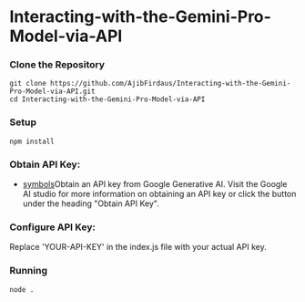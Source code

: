 # Interacting-with-the-Gemini-Pro-Model-via-API

### Clone the Repository
```git
git clone https://github.com/AjibFirdaus/Interacting-with-the-Gemini-Pro-Model-via-API.git
cd Interacting-with-the-Gemini-Pro-Model-via-API
```

### Setup
```node js
npm install
```

### Obtain API Key:
- [symbols]([https://docs.gemini.com/rest-api/](https://www.googleadservices.com/pagead/aclk?sa=L&ai=DChcSEwjUxIz6ibGEAxVGo2YCHR7zBpIYABAAGgJzbQ&ase=2&gclid=CjwKCAiArLyuBhA7EiwA-qo80B3cZIYGklQ_U9ZRpNeiLRsJK0Fm6W7fTjenxsap3TNRlBLlF6J9dRoC60UQAvD_BwE&ohost=www.google.com&cid=CAESVuD2ptCiXhHcYw-ysCrXRJPLwUcKtmVy24R-XOpgz9m-ijBMNMdnjYAQ-I07dYHz0fTed6MLwsI4mt03lXkrjBbPKSZqcSC3e3Fr7fgDwEZiAQJ1vvdT&sig=AOD64_0eRDtxMzlpvjPPwQNfwkHafSnETw&q&nis=4&adurl&ved=2ahUKEwjW_If6ibGEAxUHbWwGHb3bBDcQ0Qx6BAgOEAE)https://www.googleadservices.com/pagead/aclk?sa=L&ai=DChcSEwjUxIz6ibGEAxVGo2YCHR7zBpIYABAAGgJzbQ&ase=2&gclid=CjwKCAiArLyuBhA7EiwA-qo80B3cZIYGklQ_U9ZRpNeiLRsJK0Fm6W7fTjenxsap3TNRlBLlF6J9dRoC60UQAvD_BwE&ohost=www.google.com&cid=CAESVuD2ptCiXhHcYw-ysCrXRJPLwUcKtmVy24R-XOpgz9m-ijBMNMdnjYAQ-I07dYHz0fTed6MLwsI4mt03lXkrjBbPKSZqcSC3e3Fr7fgDwEZiAQJ1vvdT&sig=AOD64_0eRDtxMzlpvjPPwQNfwkHafSnETw&q&nis=4&adurl&ved=2ahUKEwjW_If6ibGEAxUHbWwGHb3bBDcQ0Qx6BAgOEAE#symbols)Obtain an API key from Google Generative AI. Visit the Google AI studio for more information on obtaining an API key or click the button under the heading "Obtain API Key".

### Configure API Key:

Replace 'YOUR-API-KEY' in the index.js file with your actual API key.

### Running

```node js
node .
```
